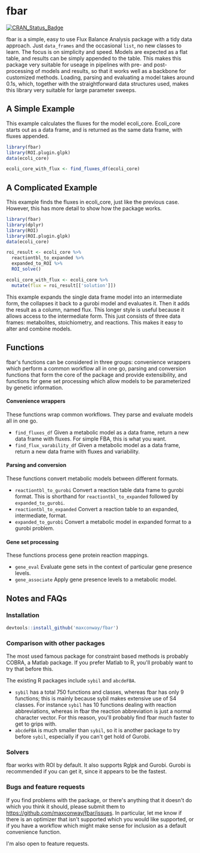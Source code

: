 
<!-- README.md is generated from README.Rmd. Please edit that file -->
fbar
====

[![CRAN\_Status\_Badge](http://www.r-pkg.org/badges/version/fbar)](https://cran.r-project.org/package=fbar)

fbar is a simple, easy to use Flux Balance Analysis package with a tidy data approach. Just `data_frames` and the occasional `list`, no new classes to learn. The focus is on simplicity and speed. Models are expected as a flat table, and results can be simply appended to the table. This makes this package very suitable for useage in pipelines with pre- and post- processing of models and results, so that it works well as a backbone for customized methods. Loading, parsing and evaluating a model takes around 0.1s, which, together with the straightforward data structures used, makes this library very suitable for large parameter sweeps.

A Simple Example
----------------

This example calculates the fluxes for the model ecoli\_core. Ecoli\_core starts out as a data frame, and is returned as the same data frame, with fluxes appended.

``` r
library(fbar)
library(ROI.plugin.glpk)
data(ecoli_core)

ecoli_core_with_flux <- find_fluxes_df(ecoli_core)
```

A Complicated Example
---------------------

This example finds the fluxes in ecoli\_core, just like the previous case. However, this has more detail to show how the package works.

``` r
library(fbar)
library(dplyr)
library(ROI)
library(ROI.plugin.glpk)
data(ecoli_core)

roi_result <- ecoli_core %>%
  reactiontbl_to_expanded %>%
  expanded_to_ROI %>%
  ROI_solve()

ecoli_core_with_flux <- ecoli_core %>%
  mutate(flux = roi_result[['solution']])
```

This example expands the single data frame model into an intermediate form, the collapses it back to a gurobi model and evaluates it. Then it adds the result as a column, named flux. This longer style is useful because it allows access to the intermediate form. This just consists of three data frames: metabolites, stoichiometry, and reactions. This makes it easy to alter and combine models.

Functions
---------

fbar's functions can be considered in three groups: convenience wrappers which perform a common workflow all in one go, parsing and conversion functions that form the core of the package and provide extensibility, and functions for gene set processing which allow models to be parameterized by genetic information.

#### Convenience wrappers

These functions wrap common workflows. They parse and evaluate models all in one go.

-   `find_fluxes_df` Given a metabolic model as a data frame, return a new data frame with fluxes. For simple FBA, this is what you want.
-   `find_flux_varability_df` Given a metabolic model as a data frame, return a new data frame with fluxes and variability.

#### Parsing and conversion

These functions convert metabolic models between different formats.

-   `reactiontbl_to_gurobi` Convert a reaction table data frame to gurobi format. This is shorthand for `reactiontbl_to_expanded` followed by `expanded_to_gurobi`.
-   `reactiontbl_to_expanded` Convert a reaction table to an expanded, intermediate, format.
-   `expanded_to_gurobi` Convert a metabolic model in expanded format to a gurobi problem.

#### Gene set processing

These functions process gene protein reaction mappings.

-   `gene_eval` Evaluate gene sets in the context of particular gene presence levels.
-   `gene_associate` Apply gene presence levels to a metabolic model.

Notes and FAQs
--------------

### Installation

``` r
devtools::install_github('maxconway/fbar')
```

### Comparison with other packages

The most used famous package for constraint based methods is probably COBRA, a Matlab package. If you prefer Matlab to R, you'll probably want to try that before this.

The existing R packages include `sybil` and `abcdeFBA`.

-   `sybil` has a total 750 functions and classes, whereas fbar has only 9 functions; this is mainly because sybil makes extensive use of S4 classes. For instance `sybil` has 10 functions dealing with reaction abbreviations, whereas in fbar the reaction abbreviation is just a normal character vector. For this reason, you'll probably find fbar much faster to get to grips with.
-   `abcdeFBA` is much smaller than `sybil`, so it is another package to try before `sybil`, especially if you can't get hold of Gurobi.

### Solvers

fbar works with ROI by default. It also supports Rglpk and Gurobi. Gurobi is recommended if you can get it, since it appears to be the fastest.

### Bugs and feature requests

If you find problems with the package, or there's anything that it doesn't do which you think it should, please submit them to <https://github.com/maxconway/fbar/issues>. In particular, let me know if there is an optimizer that isn't supported which you would like supported, or if you have a workflow which might make sense for inclusion as a default convenience function.

I'm also open to feature requests.
